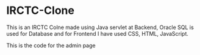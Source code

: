 # IRCTC-Clone
This is an IRCTC Colne made using Java servlet at Backend, Oracle SQL is used for Database and for Frontend I have used CSS, HTML, JavaScript.

This is the code for the admin page
